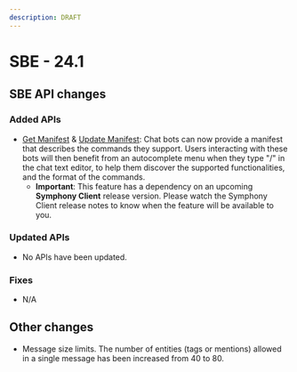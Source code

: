 ```yaml
---
description: DRAFT
---
```


# SBE - 24.1

## SBE API changes

### **Added APIs**

* [Get Manifest](https://developers.symphony.com/restapi/main/user-management/user-manifest) & [Update Manifest](https://developers.symphony.com/restapi/main/user-management/update-user-manifest): Chat bots can now provide a manifest that describes the commands they support. Users interacting with these bots will then benefit from an autocomplete menu when they type "/" in the chat text editor, to help them discover the supported functionalities, and the format of the commands.&#x20;
  * **Important**: This feature has a dependency on an upcoming **Symphony Client** release version. Please watch the Symphony Client release notes to know when the feature will be available to you.

### **Updated APIs**

* No APIs have been updated.

### Fixes

* N/A

## Other changes

* Message size limits. The number of entities (tags or mentions) allowed in a single message has been increased from 40 to 80.
